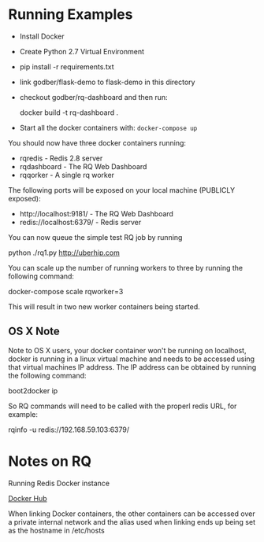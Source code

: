 # Running Examples

* Install Docker
* Create Python 2.7 Virtual Environment
* pip install -r requirements.txt
* link godber/flask-demo to flask-demo in this directory
* checkout godber/rq-dashboard and then run:

    docker build -t rq-dashboard .

* Start all the docker containers with: `docker-compose up`

You should now have three docker containers running:

* rqredis - Redis 2.8 server
* rqdashboard - The RQ Web Dashboard
* rqqorker - A single rq worker

The following ports will be exposed on your local machine (PUBLICLY
exposed):

* http://localhost:9181/ - The RQ Web Dashboard
* redis://localhost:6379/ - Redis server

You can now queue the simple test RQ job by running

  python ./rq1.py http://uberhip.com

You can scale up the number of running workers to three by running the
following command:

  docker-compose scale rqworker=3

This will result in two new worker containers being started.

## OS X Note

Note to OS X users, your docker container won't be running on localhost,
docker is running in a linux virtual machine and needs to be accessed
using that virtual machines IP address.  The IP address can be obtained
by running the following command:

  boot2docker ip

So RQ commands will need to be called with the properl redis URL, for
example:

  rqinfo -u redis://192.168.59.103:6379/

# Notes on RQ

Running Redis Docker instance

[Docker Hub](https://registry.hub.docker.com/_/redis/)

When linking Docker containers, the other containers can be accessed
over a private internal network and the alias used when linking ends up
being set as the hostname in /etc/hosts
